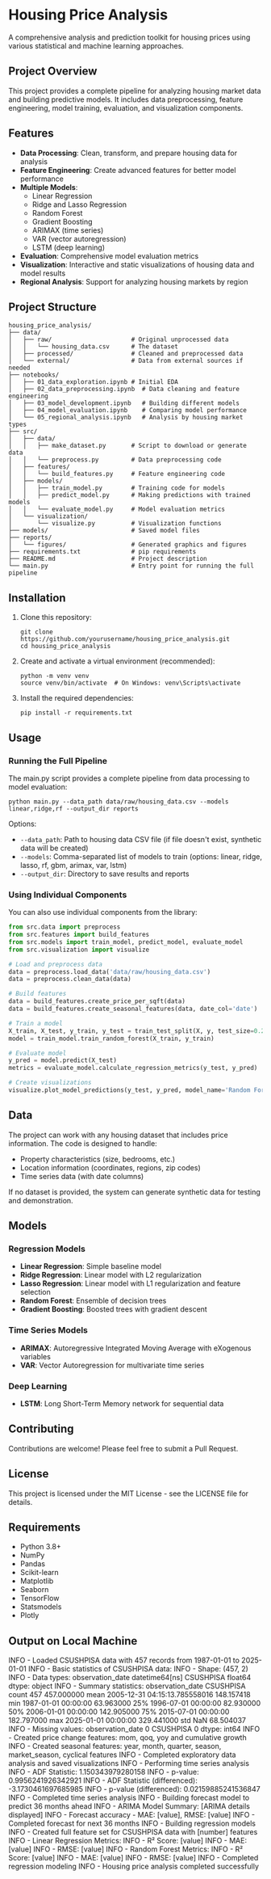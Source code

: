 # Housing Price Analysis

A comprehensive analysis and prediction toolkit for housing prices using various statistical and machine learning approaches.

## Project Overview

This project provides a complete pipeline for analyzing housing market data and building predictive models. It includes data preprocessing, feature engineering, model training, evaluation, and visualization components.

## Features

- **Data Processing**: Clean, transform, and prepare housing data for analysis
- **Feature Engineering**: Create advanced features for better model performance
- **Multiple Models**:
  - Linear Regression
  - Ridge and Lasso Regression
  - Random Forest
  - Gradient Boosting
  - ARIMAX (time series)
  - VAR (vector autoregression)
  - LSTM (deep learning)
- **Evaluation**: Comprehensive model evaluation metrics
- **Visualization**: Interactive and static visualizations of housing data and model results
- **Regional Analysis**: Support for analyzing housing markets by region

## Project Structure

```
housing_price_analysis/
├── data/
│   ├── raw/                      # Original unprocessed data
│   │   └── housing_data.csv      # The dataset
│   ├── processed/                # Cleaned and preprocessed data
│   └── external/                 # Data from external sources if needed
├── notebooks/
│   ├── 01_data_exploration.ipynb # Initial EDA
│   ├── 02_data_preprocessing.ipynb  # Data cleaning and feature engineering
│   ├── 03_model_development.ipynb   # Building different models
│   ├── 04_model_evaluation.ipynb    # Comparing model performance
│   └── 05_regional_analysis.ipynb   # Analysis by housing market types
├── src/
│   ├── data/
│   │   ├── make_dataset.py       # Script to download or generate data
│   │   └── preprocess.py         # Data preprocessing code
│   ├── features/
│   │   └── build_features.py     # Feature engineering code
│   ├── models/
│   │   ├── train_model.py        # Training code for models
│   │   ├── predict_model.py      # Making predictions with trained models
│   │   └── evaluate_model.py     # Model evaluation metrics
│   └── visualization/
│       └── visualize.py          # Visualization functions
├── models/                       # Saved model files
├── reports/
│   └── figures/                  # Generated graphics and figures
├── requirements.txt              # pip requirements
├── README.md                     # Project description
└── main.py                       # Entry point for running the full pipeline
```

## Installation

1. Clone this repository:
   ```
   git clone https://github.com/yourusername/housing_price_analysis.git
   cd housing_price_analysis
   ```

2. Create and activate a virtual environment (recommended):
   ```
   python -m venv venv
   source venv/bin/activate  # On Windows: venv\Scripts\activate
   ```

3. Install the required dependencies:
   ```
   pip install -r requirements.txt
   ```

## Usage

### Running the Full Pipeline

The main.py script provides a complete pipeline from data processing to model evaluation:

```
python main.py --data_path data/raw/housing_data.csv --models linear,ridge,rf --output_dir reports
```

Options:
- `--data_path`: Path to housing data CSV file (if file doesn't exist, synthetic data will be created)
- `--models`: Comma-separated list of models to train (options: linear, ridge, lasso, rf, gbm, arimax, var, lstm)
- `--output_dir`: Directory to save results and reports

### Using Individual Components

You can also use individual components from the library:

```python
from src.data import preprocess
from src.features import build_features
from src.models import train_model, predict_model, evaluate_model
from src.visualization import visualize

# Load and preprocess data
data = preprocess.load_data('data/raw/housing_data.csv')
data = preprocess.clean_data(data)

# Build features
data = build_features.create_price_per_sqft(data)
data = build_features.create_seasonal_features(data, date_col='date')

# Train a model
X_train, X_test, y_train, y_test = train_test_split(X, y, test_size=0.2)
model = train_model.train_random_forest(X_train, y_train)

# Evaluate model
y_pred = model.predict(X_test)
metrics = evaluate_model.calculate_regression_metrics(y_test, y_pred)

# Create visualizations
visualize.plot_model_predictions(y_test, y_pred, model_name='Random Forest')
```

## Data

The project can work with any housing dataset that includes price information. The code is designed to handle:
- Property characteristics (size, bedrooms, etc.)
- Location information (coordinates, regions, zip codes)
- Time series data (with date columns)

If no dataset is provided, the system can generate synthetic data for testing and demonstration.

## Models

### Regression Models
- **Linear Regression**: Simple baseline model
- **Ridge Regression**: Linear model with L2 regularization
- **Lasso Regression**: Linear model with L1 regularization and feature selection
- **Random Forest**: Ensemble of decision trees
- **Gradient Boosting**: Boosted trees with gradient descent

### Time Series Models
- **ARIMAX**: Autoregressive Integrated Moving Average with eXogenous variables
- **VAR**: Vector Autoregression for multivariate time series

### Deep Learning
- **LSTM**: Long Short-Term Memory network for sequential data

## Contributing

Contributions are welcome! Please feel free to submit a Pull Request.

## License

This project is licensed under the MIT License - see the LICENSE file for details.

## Requirements

- Python 3.8+
- NumPy
- Pandas
- Scikit-learn
- Matplotlib
- Seaborn
- TensorFlow
- Statsmodels
- Plotly 

## Output on Local Machine

INFO - Loaded CSUSHPISA data with 457 records from 1987-01-01 to 2025-01-01
INFO - Basic statistics of CSUSHPISA data:
INFO - Shape: (457, 2)
INFO - Data types: observation_date    datetime64[ns]
                  CSUSHPISA           float64
                  dtype: object
INFO - Summary statistics:
                    observation_date   CSUSHPISA
count                            457  457.000000
mean   2005-12-31 04:15:13.785558016  148.157418
min              1987-01-01 00:00:00   63.963000
25%              1996-07-01 00:00:00   82.930000
50%              2006-01-01 00:00:00  142.905000
75%              2015-07-01 00:00:00  182.797000
max              2025-01-01 00:00:00  329.441000
std                              NaN   68.504037
INFO - Missing values:
observation_date    0
CSUSHPISA           0
dtype: int64
INFO - Created price change features: mom, qoq, yoy and cumulative growth
INFO - Created seasonal features: year, month, quarter, season, market_season, cyclical features
INFO - Completed exploratory data analysis and saved visualizations
INFO - Performing time series analysis
INFO - ADF Statistic: 1.150343979280158
INFO - p-value: 0.9956241926342921
INFO - ADF Statistic (differenced): -3.1730461697685985
INFO - p-value (differenced): 0.02159885241536847
INFO - Completed time series analysis
INFO - Building forecast model to predict 36 months ahead
INFO - ARIMA Model Summary: [ARIMA details displayed]
INFO - Forecast accuracy - MAE: [value], RMSE: [value]
INFO - Completed forecast for next 36 months
INFO - Building regression models
INFO - Created full feature set for CSUSHPISA data with [number] features
INFO - Linear Regression Metrics:
INFO - R² Score: [value]
INFO - MAE: [value]
INFO - RMSE: [value]
INFO - Random Forest Metrics:
INFO - R² Score: [value]
INFO - MAE: [value]
INFO - RMSE: [value]
INFO - Completed regression modeling
INFO - Housing price analysis completed successfully 